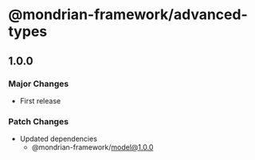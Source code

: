 # @mondrian-framework/advanced-types

## 1.0.0

### Major Changes

- First release

### Patch Changes

- Updated dependencies
  - @mondrian-framework/model@1.0.0
